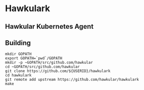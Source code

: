 # Hawkulark
## Hawkular Kubernetes Agent

## Building
```
mkdir GOPATH
export GOPATH=`pwd`/GOPATH
mkdir -p ~GOPATH/src/github.com/hawkular
cd ~GOPATH/src/github.com/hawkular
git clone https://github.com/${USERID}/hawkulark
cd hawkulark
git remote add upstream https://github.com/hawkular/hawkulark
make
```
